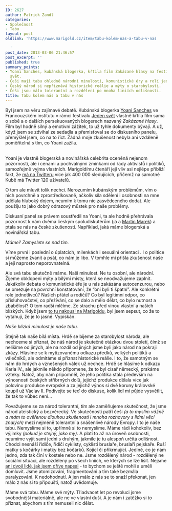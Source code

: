 ```yaml
---
ID: 2627
author: Patrick Zandl
categories:
- Společnost
- Tabu
layout: post
oldlink: 'https://www.marigold.cz/item/tabu-kolem-nas-a-tabu-v-nas

  '
post_date: 2013-03-06 21:46:57
post_excerpt: ''
published: true
summary_points:
- Yoani Sanches, kubánská blogerka, křtila film Zakázané hlasy na festivalu Jeden
  svět.
- Češi mají tabu ohledně národní minulosti, komunistické éry a rolí jednotlivců.
- Český národ si nepřiznává historické reálie a mýty o starobylosti.
- Češi jsou málo tolerantní a rozdělení po mnoha liniích odlišnosti.
title: Tabu kolem nás a tabu v nás
---
```


<p>Byl jsem na věru zajímavé debatě. Kubánská blogerka <a href="http://cs.wikipedia.org/wiki/Yoani_Sánchez">Yoani Sanches</a> ve Francouzském institutu v rámci festivalu <a href="http://www.jedensvet.cz/2013/">Jeden svět</a> vlastně křtila film sama o sobě a o dalších persekuovaných blogerech nazvaný <em>Zakázané hlasy</em>. Film byl hodně silný a emotivní zážitek, to už tyhle dokumenty bývají. A už, když jsem se zdvihal ze sedadla a přemisťoval se do diskusního panelu, přemýšlel jsem, co na to říct. Žádná moje zkušenost nebyla ani vzdáleně poměřitelná s tím, co Yoani zažila. <br /><br /></p>



<p>Yoani je vlastně blogerská a novinářská celebrita oceněná nejenom pozorností, ale i cenami a pochvalnými zmínkami od řady aktivistů i politiků, samozřejmě vyjma vlastních. Marigoldímu čtenáři její vliv asi nejlépe přiblíží fakt, že <a href="https://twitter.com/yoanisanchez">má na Twitteru</a> více jak 400 000 sledujících, přičemž na samotné Kubě má Twitter 120 uživatelů.</p>

<p>O tom ale mluvit tolik nechci. Nerozumím kubánským problémům, vím o nich povrchně a zprostředkovaně, ačkoliv síla sdělení i osobnosti na mne udělala hluboký dojem, neumím k tomu nic zasvědceného dodat. Ale použiju to jako dobrý odrazový můstek pro naše problémy.</p>

<p>Diskusní panel se právem soustředil na Yoani, ta ale hodně přehrávala pozornost k nám dvěma českým spoludiskutérům (já a <a href="http://www.martinmarek.cz">Martin Marek</a>) a ptala se nás na české zkušenosti. Například, jaká máme blogerská a novinářská tabu.</p>

<p><em>Máme? Zamyslete se nad tím.</em></p>

<p>Víme první i poslední o úplatcích, milenkách i sexuální orientaci . I o politice si můžeme žvanit a psát, co nám je libo. V tomhle mi přišla zkušenost naše a její naprosto neporovnatelná.</p>

<p>Ale svá tabu skutečně máme. Naši minulost. Ne tu osobní, ale národní. Žijeme obklopeni mýty a bílými místy, která se neodvažujeme zaplnit. Jakákoliv debata o komunistické éře je u nás zakázána autocenzurou, nebo se omezuje na povrchní konstatování, že “oni byli ti špatní”. Ale konkrétní role jednotlivců? Našich přátel a rodičů? Co byl legitimní odpor, co přisluhovačství, co přežívání, co se dalo a mělo dělat, co bylo nutnost a zbabělost? O tom radši mlčíme. Ze strachu před vinou vlastní a našich blízkých. Když jsem <a href="http://www.marigold.cz/item/rozprava-nad-komunistickou-vinou">to tu nakousl na Marigoldu</a>, byl jsem sepsut, co že to vytahuji, že je to jasné. Vypískán.</p>

<p><em>Naše blízká minulost je naše tabu.</em></p>

<p>Stejně tak naše bílá místa. Hrdě se bijeme za starobylost národa, ale nechceme si přiznat, že náš národ je skutečně otázkou dvou století, čímž se nelišíme od jiných, ale na rozdíl od jiných jsme byli jako národ na pokraji zkázy. Hlásíme se k mytizovanému odkazu předků, velkých politiků a válečníků, ale odmítáme si přiznat historické reálie. I to, že samotným se nám do hrdých a vznešených válek už nechce. Hrdě se hlásíme k odkazu Karla IV., ale jakmile někdo připomene, že to byl císař německý, prskáme vzteky. Natož, aby nám připomněl, že jeho politika stála především na výnosnosti českých stříbrných dolů, jejichž produkce dělala více jak polovinu produkce evropské a za jejichž výnos si dvě koruny královské koupil už Václav II. Podívejte se teď do diskuse, kolik lidí mi půjde vysvětlit, že tak to vůbec není…</p>

<p>Považujeme se za národ tolerantní, tím ale zaměňujeme skutečnost, že jsme národ ateistický a bezvěrecký. Ve skutečnosti patří češi <em>(a to myslím vážně a mám to ověřenou dlouhou zkušeností i mnoha rozhovory s lidmi věcí znalých)</em> mezi nejméně tolerantní a snášenlivé národy Evropy. I to je naše tabu. Nemyslíme si to, upřímně si to nemyslíme. Máme rádi kohokoliv, bez výjimky <em>(pokud je stejný, jako my)</em>. A platí to až na úroveň osobnosti, neumíme vyjít sami jedni s druhým, jakmile je tu alespoň určitá odlišnost. Chodci nesnáší řidiče, řidiči cyklisty, cyklisti bruslaře, bruslaři pejskaře. Ruší matky s kočárky i matky bez kočárků. Kojící či přikrmující. Jediné, co je nám jedno, zda tak činí v kostele nebo ne. Jsme rozdělený národ - rozdělený ne sociální situací, ale rozdělený po všech liniích, ve kterých se lze lišit. Nejsme <a href="http://www.marigold.cz/item/rozdelena-spolecnost-my-dole-nejsme-jedna-zeme-ale-dvoji-lide">ani dvojí lidé, jak jsem dříve napsal</a> - to bychom se ještě mohli a uměli domluvit. Jsme atomizováni, fragmentováni a tím také bezmála paralyzováni. K nedohodnutí. A jen málo z nás se to snaží překonat, jen málo z nás si to připouští, natož uvědomuje. </p>

<p>Máme svá tabu. Máme své mýty. Třiadvacet let po revoluci jsme svobodnější materiálně, ale ne ve vlastní duši. A je nám i zatěžko si to přiznat, abychom s tím nemuseli nic dělat.</p>